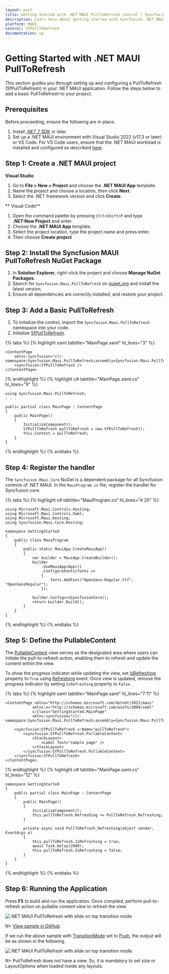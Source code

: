 ```yaml
---
layout: post
title: Getting Started with .NET MAUI PullToRefresh control | Syncfusion
description: Learn here about getting started with Syncfusion .NET MAUI PullToRefresh (SfPullToRefresh) control, its elements, and more.
platform: MAUI
control: SfPullToRefresh
documentation: ug
---
```


# Getting Started with .NET MAUI PullToRefresh

This section guides you through setting up and configuring a PullToRefresh (SfPullToRefresh) in your .NET MAUI application. Follow the steps below to add a basic PullToRefresh to your project.

## Prerequisites
Before proceeding, ensure the following are in place:

 1. Install [.NET 7 SDK](https://dotnet.microsoft.com/en-us/download/dotnet/7.0) or later.
 2. Set up a .NET MAUI environment with Visual Studio 2022 (v17.3 or later) or VS Code. For VS Code users, ensure that the .NET MAUI workload is installed and configured as described [here](https://learn.microsoft.com/en-us/dotnet/maui/get-started/installation?view=net-maui-8.0&tabs=visual-studio-code).

## Step 1: Create a .NET MAUI project

**Visual Studio**

 1. Go to **File > New > Project** and choose the **.NET MAUI App** template.
 2. Name the project and choose a location, then click **Next**.
 3. Select the .NET framework version and click **Create**.

** Visual Code**

 1. Open the command palette by pressing `Ctrl+Shift+P` and type **.NET:New Project** and enter.
 2. Choose the **.NET MAUI App** template.
 3. Select the project location, type the project name and press enter.
 4. Then choose **Create project**
 
## Step 2: Install the Syncfusion MAUI PullToRefresh NuGet Package
 
 1. In **Solution Explorer**, right-click the project and choose **Manage NuGet Packages**.
 2. Search for `Syncfusion.Maui.PullToRefresh` on [nuget.org](https://www.nuget.org/) and install the latest version.
 3. Ensure all dependencies are correctly installed, and restore your project.
 
## Step 3: Add a Basic PullToRefresh

 1. To initialize the control, import the `Syncfusion.Maui.PullToRefresh` namespace into your code.
 2. Initialize [SfPullToRefresh](https://help.syncfusion.com/cr/maui/Syncfusion.Maui.PullToRefresh.SfPullToRefresh.html).
 
{% tabs %}
{% highlight xaml tabtitle="MainPage.xaml" hl_lines="3" %}

    <ContentPage
        xmlns:syncfusion="clr-namespace:Syncfusion.Maui.PullToRefresh;assembly=Syncfusion.Maui.PullToRefresh">
        <syncfusion:SfPullToRefresh />
    </ContentPage>

{% endhighlight %}
{% highlight c# tabtitle="MainPage.xaml.cs" hl_lines="9" %}

    using Syncfusion.Maui.PullToRefresh;
    . . .

    public partial class MainPage : ContentPage
    {
        public MainPage()
        {
            InitializeComponent();
            SfPullToRefresh pullToRefresh = new SfPullToRefresh();
            this.Content = pullToRefresh;
        }
    }

{% endhighlight %}
{% endtabs %}

## Step 4: Register the handler

The `Syncfusion.Maui.Core` NuGet is a dependent package for all Syncfusion controls of .NET MAUI. In the `MauiProgram.cs` file, register the handler for Syncfusion core.

{% tabs %}
{% highlight c# tabtitle="MauiProgram.cs" hl_lines="4 20" %}

    using Microsoft.Maui.Controls.Hosting;
    using Microsoft.Maui.Controls.Xaml;
    using Microsoft.Maui.Hosting;
    using Syncfusion.Maui.Core.Hosting;

    namespace GettingStarted
    {
        public class MauiProgram 
        {
            public static MauiApp CreateMauiApp()
            {
                var builder = MauiApp.CreateBuilder();
                builder
                    .UseMauiApp<App>()
                    .ConfigureFonts(fonts =>
                    {
                        fonts.AddFont("OpenSans-Regular.ttf", "OpenSansRegular");
                    });

                builder.ConfigureSyncfusionCore();
                return builder.Build();
            }
        }
    }

{% endhighlight %} 
{% endtabs %}

## Step 5: Define the PullableContent

The [PullableContent](https://help.syncfusion.com/cr/maui/Syncfusion.Maui.PullToRefresh.SfPullToRefresh.html#Syncfusion_Maui_PullToRefresh_SfPullToRefresh_PullableContent) view serves as the designated area where users can initiate the pull-to-refresh action, enabling them to refresh and update the content within the view.

To show the progress indicator while updating the view, set [IsRefreshing](https://help.syncfusion.com/cr/maui/Syncfusion.Maui.PullToRefresh.SfPullToRefresh.html#Syncfusion_Maui_PullToRefresh_SfPullToRefresh_IsRefreshing) property to `True` using [Refreshing](https://help.syncfusion.com/cr/maui/Syncfusion.Maui.PullToRefresh.SfPullToRefresh.html#Syncfusion_Maui_PullToRefresh_SfPullToRefresh_Refreshing) event. Once view is updated, remove the progress indicator by setting `IsRefreshing` property to `False`.

{% tabs %}
{% highlight xaml tabtitle="MainPage.xaml" hl_lines="7 11" %}

    <ContentPage xmlns="http://schemas.microsoft.com/dotnet/2021/maui"
                xmlns:x="http://schemas.microsoft.com/winfx/2009/xaml"
                x:Class="GettingStarted.MainPage"
                xmlns:syncfusion="clr-namespace:Syncfusion.Maui.PullToRefresh;assembly=Syncfusion.Maui.PullToRefresh">

        <syncfusion:SfPullToRefresh x:Name="pullToRefresh">
            <syncfusion:SfPullToRefresh.PullableContent>
                <StackLayout>
                    <Label Text="sample page" />
                </StackLayout>
            </syncfusion:SfPullToRefresh.PullableContent>
        </syncfusion:SfPullToRefresh>
    </ContentPage>

{% endhighlight %}
{% highlight c# tabtitle="MainPage.xaml.cs" hl_lines="12" %}

    namespace GettingStarted
    {
        public partial class MainPage : ContentPage
        {
            public MainPage()
            {
                InitializeComponent();
                this.pullToRefresh.Refreshing += PullToRefresh_Refreshing;
            }

            private async void PullToRefresh_Refreshing(object sender, EventArgs e)
            {
                this.pullToRefresh.IsRefreshing = true;
                await Task.Delay(2000);
                this.pullToRefresh.IsRefreshing = false;
            }
        }
    }

{% endhighlight %}
{% endtabs %}

## Step 6: Running the Application

Press **F5** to build and run the application. Once compiled, perform pull-to-refresh action on pullable content view to refresh the view.

![.NET MAUI PullToRefresh with slide on top transition mode](Images/getting-started//maui-pull-to-refresh-slideontop-mode.gif)

N> [View sample in GitHub](https://github.com/SyncfusionExamples/getting-started-with-.net-maui-pull-to-refresh/tree/master).

If we run the above sample with [TransitionMode](https://help.syncfusion.com/cr/maui/Syncfusion.Maui.PullToRefresh.SfPullToRefresh.html#Syncfusion_Maui_PullToRefresh_SfPullToRefresh_TransitionMode) set to [Push](https://help.syncfusion.com/cr/maui/Syncfusion.Maui.PullToRefresh.PullToRefreshTransitionType.html#Syncfusion_Maui_PullToRefresh_PullToRefreshTransitionType_Push), the output will be as shown in the following.

![.NET MAUI PullToRefresh with slide on top transition mode](Images/getting-started//maui-pull-to-refresh-push-mode.gif).

N> PullToRefresh does not have a view. So, it is mandatory to set size or LayoutOptions when loaded inside any layouts.